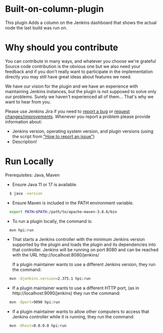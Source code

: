 # Built-on-column-plugin

This plugin Adds a column on the Jenkins dashboard that shows the actual node the last build was run on.

# Why should you contribute

You can contribute in many ways, and whatever you choose we're grateful
Source code contribution is the obvious one but we also need your feedback and if you don't really want to participate in the implementation directly you may still have great ideas about features we need.

We have our vision for the plugin and we have an experience with maintaining Jenkins instances, but the plugin is not supposed to solve only our problems.
Surely we haven't experienced all of them...
That's why we want to hear from you.

Please use Jenkins Jira if you need to [report a bug](https://www.jenkins.io/participate/report-issue/redirect/#16072) or [request changes/improvements](https://issues.jenkins.io/secure/CreateIssueDetails!init.jspa?pid=10172&issuetype=2&priority=4&components=16072).
Whenever you report a problem please provide information about:

* Jenkins version, operating system version, and plugin versions (using the script from ["How to report an issue"](https://www.jenkins.io/participate/report-issue/#Howtoreportanissue-WhatinformationtoprovideforEnvironmentandDescription))
* Description!

# Run Locally

Prerequisites: Java, Maven 

 * Ensure Java 11 or 17 is available.

```bash
  $ java -version	
```

- Ensure Maven is included in the PATH environment variable.

```bash
  export PATH=$PATH:/path/to/apache-maven-3.8.6/bin
```
* To run a plugin locally, the command is:

```bash
  mvn hpi:run
```

* That starts a Jenkins controller with the minimum Jenkins version supported by the plugin and loads the plugin and its dependencies into that controller.
  Jenkins will be running on port 8080 and can be reached with the URL http://localhost:8080/jenkins/

  If a plugin maintainer wants to use a different Jenkins version, they run the command:


```bash
  mvn -Djenkins.version=2.375.1 hpi:run
```

* If a plugin maintainer wants to use a different HTTP port, (as in http://localhost:9090/jenkins) they run the command:

```bash
  mvn -Dport=9090 hpi:run
```

* If a plugin maintainer wants to allow other computers to access that Jenkins controller while it is running, they run the command:

```bash
  mvn -Dhost=0.0.0.0 hpi:run
```